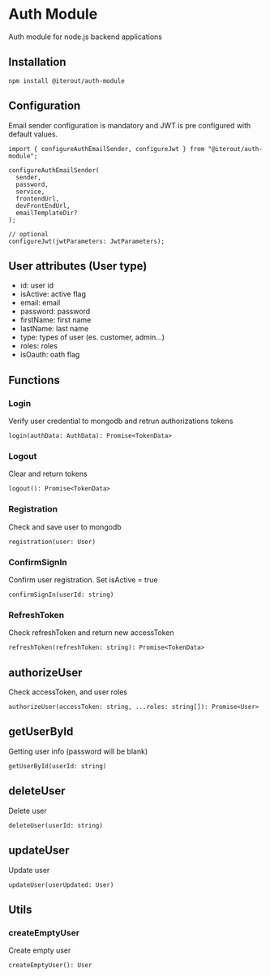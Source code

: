 # Auth Module

Auth module for node.js backend applications

## Installation

```
npm install @iterout/auth-module
```

## Configuration

Email sender configuration is mandatory and JWT is pre configured with default values.

```
import { configureAuthEmailSender, configureJwt } from "@iterout/auth-module";

configureAuthEmailSender(
  sender,
  password,
  service,
  frontendUrl,
  devFrontEndUrl,
  emailTemplateDir?
);

// optional
configureJwt(jwtParameters: JwtParameters);
```

## User attributes (User type)

- id: user id
- isActive: active flag
- email: email
- password: password
- firstName: first name
- lastName: last name
- type: types of user (es. customer, admin...)
- roles: roles
- isOauth: oath flag

## Functions

### Login

Verify user credential to mongodb and retrun authorizations tokens

```
login(authData: AuthData): Promise<TokenData>
```

### Logout

Clear and return tokens

```
logout(): Promise<TokenData>
```

### Registration

Check and save user to mongodb

```
registration(user: User)
```

### ConfirmSignIn

Confirm user registration. Set isActive = true

```
confirmSignIn(userId: string)
```

### RefreshToken

Check refreshToken and return new accessToken

```
refreshToken(refreshToken: string): Promise<TokenData>
```

## authorizeUser

Check accessToken, and user roles

```
authorizeUser(accessToken: string, ...roles: string[]): Promise<User>
```

## getUserById

Getting user info (password will be blank)

```
getUserById(userId: string)
```

## deleteUser

Delete user

```
deleteUser(userId: string)
```

## updateUser

Update user

```
updateUser(userUpdated: User)
```

## Utils

### createEmptyUser

Create empty user

```
createEmptyUser(): User
```
